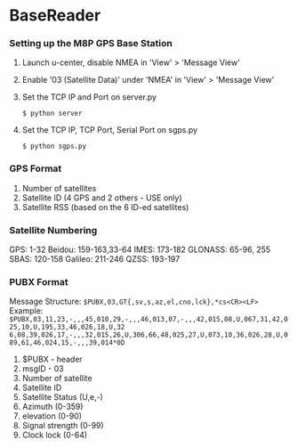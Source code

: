 # BaseReader

### Setting up the M8P GPS Base Station

1. Launch u-center, disable NMEA in 'View' > 'Message View'
2. Enable '03 (Satellite Data)' under 'NMEA' in 'View' > 'Message View'

3. Set the TCP IP and Port on server.py
    ```
    $ python server
    ```

4. Set the TCP IP, TCP Port, Serial Port on sgps.py
    ```
    $ python sgps.py
    ```
    
### GPS Format

1. Number of satellites
2. Satellite ID (4 GPS and 2 others - USE only)
3. Satellite RSS (based on the 6 ID-ed satellites)


### Satellite Numbering

GPS: 1-32
Beidou: 159-163,33-64
IMES: 173-182
GLONASS: 65-96, 255
SBAS: 120-158
Galileo: 211-246
QZSS: 193-197

### PUBX Format

Message Structure:
    ```
    $PUBX,03,GT{,sv,s,az,el,cno,lck},*cs<CR><LF>
    ```
Example:
    ```
    $PUBX,03,11,23,-,,,45,010,29,-,,,46,013,07,-,,,42,015,08,U,067,31,42,025,10,U,195,33,46,026,18,U,32
    6,08,39,026,17,-,,,32,015,26,U,306,66,48,025,27,U,073,10,36,026,28,U,089,61,46,024,15,-,,,39,014*0D
    ```
1. $PUBX - header
2. msgID - 03
3. Number of satellite
4. Satellite ID
5. Satellite Status (U,e,-)
6. Azimuth (0-359)
7. elevation (0-90)
8. Signal strength (0-99)
9. Clock lock (0-64)

